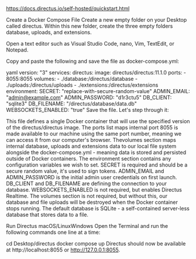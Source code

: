 https://docs.directus.io/self-hosted/quickstart.html

Create a Docker Compose File
Create a new empty folder on your Desktop called directus. Within this new folder, create the three empty folders database, uploads, and extensions.

Open a text editor such as Visual Studio Code, nano, Vim, TextEdit, or Notepad.

Copy and paste the following and save the file as docker-compose.yml:

yaml
version: "3"
services:
  directus:
    image: directus/directus:11.1.0
    ports:
      - 8055:8055
    volumes:
      - ./database:/directus/database
      - ./uploads:/directus/uploads
      - ./extensions:/directus/extensions
    environment:
      SECRET: "replace-with-secure-random-value"
      ADMIN_EMAIL: "admin@example.com"
      ADMIN_PASSWORD: "d1r3ctu5"
      DB_CLIENT: "sqlite3"
      DB_FILENAME: "/directus/database/data.db"
      WEBSOCKETS_ENABLED: "true"
Save the file. Let's step through it:

This file defines a single Docker container that will use the specified version of the directus/directus image.
The ports list maps internal port 8055 is made available to our machine using the same port number, meaning we can access it from our computer's browser.
Thevolumes section maps internal database, uploads and extensions data to our local file system alongside the docker-compose.yml - meaning data is stored and persisted outside of Docker containers.
The environment section contains any configuration variables we wish to set.
SECRET is required and should be a secure random value, it's used to sign tokens.
ADMIN_EMAIL and ADMIN_PASSWORD is the initial admin user credentials on first launch.
DB_CLIENT and DB_FILENAME are defining the connection to your database.
WEBSOCKETS_ENABLED is not required, but enables Directus Realtime.
The volumes section is not required, but without this, our database and file uploads will be destroyed when the Docker container stops running. The default database is SQLite - a self-contained server-less database that stores data to a file.

Run Directus
macOS/LinuxWindows
Open the Terminal and run the following commands one line at a time:


cd Desktop/directus
docker compose up
Directus should now be available at http://localhost:8055 or http://127.0.0.1:8055.